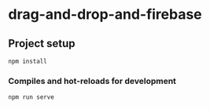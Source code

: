 # drag-and-drop-and-firebase

## Project setup
```
npm install
```

### Compiles and hot-reloads for development
```
npm run serve
```
